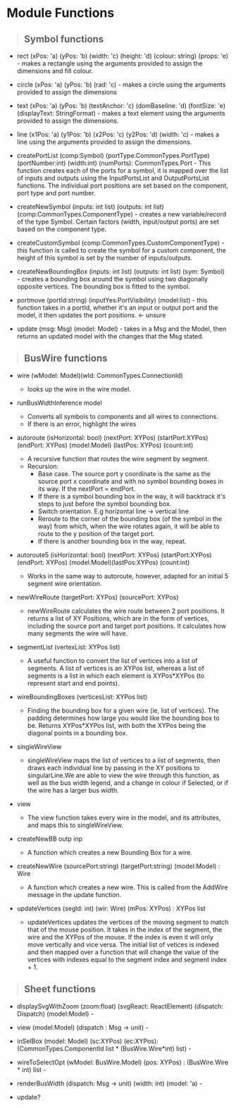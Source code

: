 # Module Functions

>## Symbol functions

- rect (xPos: 'a) (yPos: 'b) (width: 'c) (height: 'd) (colour: string) (props: 'e) - makes a rectangle using the arguments provided to assign the dimensions and fill colour.

- circle (xPos: 'a) (yPos: 'b) (rad: 'c) - makes a circle using the arguments provided to assign the dimensions

- text (xPos: 'a) (yPos: 'b) (textAnchor: 'c) (domBaseline: 'd) (fontSize: 'e) (displayText: StringFormat<string>) - makes a text element using the arguments provided to assign the dimensions.

- line (x1Pos: 'a) (y1Pos: 'b) (x2Pos: 'c) (y2Pos: 'd) (width: 'c) - makes a line using the arguments provided to assign the dimensions.

- createPortList (comp:Symbol) (portType:CommonTypes.PortType) (portNumber:int) (width:int) (numPorts): CommonTypes.Port - This function creates each of the ports for a symbol, it is mapped over the list of inputs and outputs using the InputPortsList and OutputPortsList functions. The individual port positions are set based on the component, port type and port number.  

- createNewSymbol (inputs: int list) (outputs: int list) (comp:CommonTypes.ComponentType) - creates a new variable/record of the type Symbol. Certain factors (width, input/output ports) are set based on the component type. 

- createCustomSymbol (comp:CommonTypes.CustomComponentType) - this function is called to create the symbol for a custom component, the height of this symbol is set by the number of inputs/outputs. 

- createNewBoundingBox (inputs: int list) (outputs: int list) (sym: Symbol) - creates a bounding box around the symbol using two diagonally opposite vertices. The bounding box is fitted to the symbol.

- portmove (portId:string) (inputYes:PortVisibility) (model:list<Symbol>) - this function takes in a portId, whether it's an input or output port and the model, it then updates the port positions. <- unsure

- update (msg: Msg) (model: Model) - takes in a Msg and the Model, then returns an updated model with the changes that the Msg stated.  

>## BusWire functions

- wire (wModel: Model)(wId: CommonTypes.ConnectionId) 
  - looks up the wire in the wire model.

- runBusWidthInference model
  - Converts all symbols to components and all wires to connections.
  - If there is an error, highlight the wires

- autoroute (isHorizontal: bool) (nextPort: XYPos) (startPort:XYPos) (endPort: XYPos) (model:Model) (lastPos: XYPos) (count:int)
  - A recursive function that routes the wire segment by segment. 
  - Recursion:
    - Base case. The source port y coordinate is the same as the source port x coordinate and with no symbol bounding boxes in its way. If the nextPort = endPort.
    - If there is a symbol bounding box in the way, it will backtrack it's steps to just before the symbol bounding box. 
    - Switch orientation. E.g horizontal line -> vertical line
    - Reroute to the corner of the bounding box (of the symbol in the way) from which, when the wire rotates again, it will be able to route to the y position of the target port. 
    - If there is another bounding box in the way, repeat. 

- autoroute5 (isHorizontal: bool) (nextPort: XYPos) (startPort:XYPos) (endPort: XYPos) (model:Model)(lastPos:XYPos) (count:int)
  - Works in the same way to autoroute, however, adapted for an initial 5 segment wire orientation. 

- newWireRoute  (targetPort: XYPos) (sourcePort: XYPos)  
  - newWireRoute calculates the wire route between 2 port positions. It returns a list of XY Positions, which are in the form of vertices, including the source port and target port positions. It calculates how many segments the wire will have. 

- segmentList (vertexList: XYPos list) 
  - A useful function to convert the list of vertices into a list of segments. A list of vertices is an XYPos list, whereas a list of segments is a list in which each element is XYPos*XYPos (to represent start and end points).

- wireBoundingBoxes (verticesList: XYPos list) 
  - Finding the bounding box for a given wire (ie, list of vertices). The padding determines how large you would like the bounding box to be. Returns XYPos*XYPos list, with both the XYPos being the diagonal points in a bounding box. 

- singleWireView 
  - singleWireView maps the list of vertices to a list of segments, then draws each individual line by passing in the XY positions to singularLine.We are able to view the wire through this function, as well as the bus width legend, and a change in colour if Selected, or if the wire has a larger bus width. 

- view
  - The view function takes every wire in the model, and its attributes, and maps this to singleWireView. 

- createNewBB outp inp 
  - A function which creates a new Bounding Box for a wire. 

- createNewWire (sourcePort:string) (targetPort:string) (model:Model) : Wire 
  - A function which creates a new wire. This is called from the AddWire message in the update function.

- updateVertices (segId: int) (wir: Wire) (mPos: XYPos) : XYPos list
  - updateVertices updates the vertices of the moving segment to match that of the mouse position. It takes in the index of the segment, the wire and the XYPos of the mouse. If the index is even it will only move vertically and vice versa. The initial list of vetices is indexed and then mapped over a function that will change the value of the vertices with indexes equal to the segment index and segment index + 1.


>## Sheet functions

- displaySvgWithZoom (zoom:float) (svgReact: ReactElement) (dispatch: Dispatch<Msg>) (model:Model) - 

- view (model:Model) (dispatch : Msg -> unit) - 

- inSelBox (model: Model) (sc:XYPos) (ec:XYPos): (CommonTypes.ComponentId list * (BusWire.Wire*int) list) - 

- wireToSelectOpt (wModel: BusWire.Model) (pos: XYPos) : (BusWire.Wire * int) list - 

- renderBusWidth (dispatch: Msg -> unit) (width: int) (model: 'a) -

- update? 
